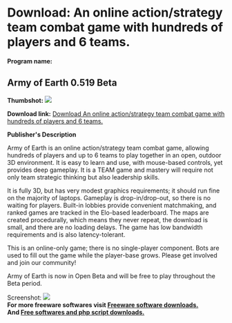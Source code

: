 # Download: An online action/strategy team combat game with hundreds of players and 6 teams.

**Program name:**

## Army of Earth 0.519 Beta

  
**Thumbshot:** ![](http://www.freewarefiles.com/screenshot/armyofearth_md.jpg)   
  
**Download link:** [Download An online action/strategy team combat game with hundreds of players and 6 teams.](http://freesoftwares.boysofts.com/Army-Of-Earth-Beta_program_42956.html)  
  


**Publisher's Description**  
  


Army of Earth is an online action/strategy team combat game, allowing hundreds of players and up to 6 teams to play together in an open, outdoor 3D environment. It is easy to learn and use, with mouse-based controls, yet provides deep gameplay. It is a TEAM game and mastery will require not only team strategic thinking but also leadership skills. 

It is fully 3D, but has very modest graphics requirements; it should run fine on the majority of laptops. Gameplay is drop-in/drop-out, so there is no waiting for players. Built-in lobbies provide convenient matchmaking, and ranked games are tracked in the Elo-based leaderboard. The maps are created procedurally, which means they never repeat, the download is small, and there are no loading delays. The game has low bandwidth requirements and is also latency-tolerant. 

This is an online-only game; there is no single-player component. Bots are used to fill out the game while the player-base grows. Please get involved and join our community! 

Army of Earth is now in Open Beta and will be free to play throughout the Beta period.

  
  
Screenshot: ![](http://www.freewarefiles.com/screenshot/armyofearth.jpg)   
**For more freeware softwares visit [Freeware software downloads.](http://freesoftwares.boysofts.com/)**   
**And [Free softwares and php script downloads.](http://www.boysofts.com/)**

